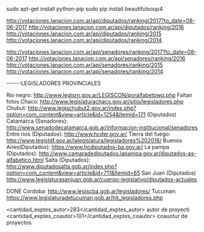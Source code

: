 sudo apt-get install python-pip
sudo pip install beautifulsoup4

http://votaciones.lanacion.com.ar/api/diputados/ranking/2017?to_date=08-06-2017
http://votaciones.lanacion.com.ar/api/diputados/ranking/2016
http://votaciones.lanacion.com.ar/api/diputados/ranking/2015
http://votaciones.lanacion.com.ar/api/diputados/ranking/2014


http://votaciones.lanacion.com.ar/api/senadores/ranking/2017?to_date=08-06-2017
http://votaciones.lanacion.com.ar/api/senadores/ranking/2016
http://votaciones.lanacion.com.ar/api/senadores/ranking/2015
http://votaciones.lanacion.com.ar/api/senadores/ranking/2014

------LEGISLADORES PROVINCIALES

Rio negro: http://www.legisrn.gov.ar/LEGISCON/poralfabetowp.php Faltan fotos
Chaco: http://www.legislaturachaco.gov.ar/sitio/legisladores.php
Chubut: http://www.legischubut2.gov.ar/index.php?option=com_content&view=article&id=1254&Itemid=171 (Diputados)
Catamarca (Senadores): http://www.senadodecatamarca.gob.ar/informacion-institucional/senadores
Entre rios (Diputados): http://www.hcder.gov.ar/
Tierra del fuego: http://www.legistdf.gov.ar/lalegislatura/legisladores%202016/
Buenos Aires(Diputados): https://www.hcdiputados-ba.gov.ar/
La pampa (Diputados): http://www.camaradediputados.lapampa.gov.ar/diputados-as-alfabetico.html
Salta (Diputados): http://www.diputadosalta.gob.ar/index.php?option=com_content&view=article&id=711&Itemid=65
San Juan (Diputados) http://www.legislaturasanjuan.gob.ar/cuerpo-legislativo/diputados-actuales


DONE
Cordoba: http://www.legiscba.gob.ar/legisladores/
Tucuman: https://www.legislaturadetucuman.gob.ar/hlt_legisladores.php

<cantidad_exptes_autor>283</cantidad_exptes_autor> autor de proyecti
<cantidad_exptes_coautor>101</cantidad_exptes_coautor> coauotur de proyectos